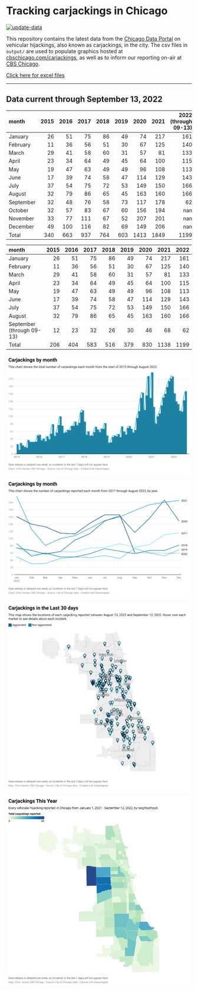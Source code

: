 # Tracking carjackings in Chicago

[![update-data](https://github.com/hackerlikecomputer/chicago-carjacking-tracker/actions/workflows/update-data.yml/badge.svg)](https://github.com/hackerlikecomputer/chicago-carjacking-tracker/actions/workflows/update-data.yml)

This repository contains the latest data from the [Chicago Data Portal](https://data.cityofchicago.org) on vehicular hijackings, also known as carjackings, in the city. 
The csv files in `output/` are used to populate graphics hosted at [cbschicago.com/carjackings](https://cbschicago.com/carjackings), as well as to inform our reporting on-air at [CBS Chicago](https://cbschicago.com).

[Click here for excel files](output/excel/)

---

## Data current through September 13, 2022

| month     |   2015 |   2016 |   2017 |   2018 |   2019 |   2020 |   2021 |   2022 (through 09-13) |
|:----------|-------:|-------:|-------:|-------:|-------:|-------:|-------:|-----------------------:|
| January   |     26 |     51 |     75 |     86 |     49 |     74 |    217 |                    161 |
| February  |     11 |     36 |     56 |     51 |     30 |     67 |    125 |                    140 |
| March     |     29 |     41 |     58 |     60 |     31 |     57 |     81 |                    133 |
| April     |     23 |     34 |     64 |     49 |     45 |     64 |    100 |                    115 |
| May       |     19 |     47 |     63 |     49 |     49 |     96 |    108 |                    113 |
| June      |     17 |     39 |     74 |     58 |     47 |    114 |    129 |                    143 |
| July      |     37 |     54 |     75 |     72 |     53 |    149 |    150 |                    166 |
| August    |     32 |     79 |     86 |     65 |     45 |    163 |    160 |                    166 |
| September |     32 |     48 |     76 |     58 |     73 |    117 |    178 |                     62 |
| October   |     32 |     57 |     83 |     67 |     60 |    156 |    194 |                    nan |
| November  |     33 |     77 |    111 |     67 |     52 |    207 |    201 |                    nan |
| December  |     49 |    100 |    116 |     82 |     69 |    149 |    206 |                    nan |
| Total     |    340 |    663 |    937 |    764 |    603 |   1413 |   1849 |                   1199 |

| month                     |   2015 |   2016 |   2017 |   2018 |   2019 |   2020 |   2021 |   2022 |
|:--------------------------|-------:|-------:|-------:|-------:|-------:|-------:|-------:|-------:|
| January                   |     26 |     51 |     75 |     86 |     49 |     74 |    217 |    161 |
| February                  |     11 |     36 |     56 |     51 |     30 |     67 |    125 |    140 |
| March                     |     29 |     41 |     58 |     60 |     31 |     57 |     81 |    133 |
| April                     |     23 |     34 |     64 |     49 |     45 |     64 |    100 |    115 |
| May                       |     19 |     47 |     63 |     49 |     49 |     96 |    108 |    113 |
| June                      |     17 |     39 |     74 |     58 |     47 |    114 |    129 |    143 |
| July                      |     37 |     54 |     75 |     72 |     53 |    149 |    150 |    166 |
| August                    |     32 |     79 |     86 |     65 |     45 |    163 |    160 |    166 |
| September (through 09-13) |     12 |     23 |     32 |     26 |     30 |     46 |     68 |     62 |
| Total                     |    206 |    404 |    583 |    516 |    379 |    830 |   1138 |   1199 |

[![output/img/dw/carjacking-by-month-historical.png](output/img/dw/carjacking-by-month-historical.png)](https://datawrapper.dwcdn.net/Y7rwP/)

[![output/img/dw/carjacking-by-month-yoy.png](output/img/dw/carjacking-by-month-yoy.png)](https://datawrapper.dwcdn.net/8Ljaw/)

[![output/img/dw/carjacking-last-30-days.png](output/img/dw/carjacking-last-30-days.png)](https://datawrapper.dwcdn.net/EK2p4/)

[![output/img/dw/carjacking-by-neighborhood.png](output/img/dw/carjacking-by-neighborhood.png)](https://datawrapper.dwcdn.net/EurKU/)


